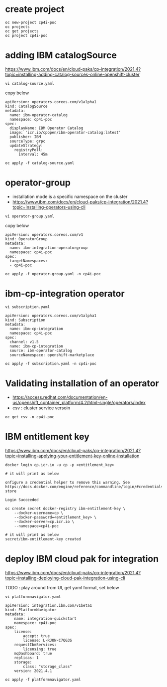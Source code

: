 # create project
```
oc new-project cp4i-poc
oc projects
oc get projects
oc project cp4i-poc

```

# adding IBM catalogSource
https://www.ibm.com/docs/en/cloud-paks/cp-integration/2021.4?topic=installing-adding-catalog-sources-online-openshift-cluster


```
vi catalog-source.yaml
```
copy below
```
apiVersion: operators.coreos.com/v1alpha1
kind: CatalogSource
metadata:
  name: ibm-operator-catalog
  namespace: cp4i-poc
spec:
  displayName: IBM Operator Catalog
  image: 'icr.io/cpopen/ibm-operator-catalog:latest'
  publisher: IBM
  sourceType: grpc
  updateStrategy:
    registryPoll:
      interval: 45m
```
```
oc apply -f catalog-source.yaml
```

# operator-group
- installation mode is a specific namespace on the cluster
- https://www.ibm.com/docs/en/cloud-paks/cp-integration/2021.4?topic=installing-operators-using-cli

```
vi operator-group.yaml
```
copy below
```
apiVersion: operators.coreos.com/v1
kind: OperatorGroup
metadata:
  name: ibm-integration-operatorgroup
  namespace: cp4i-poc
spec:
  targetNamespaces:
  - cp4i-poc
```
```
oc apply -f operator-group.yaml -n cp4i-poc
```

# ibm-cp-integration operator
```
vi subscription.yaml
```

```
apiVersion: operators.coreos.com/v1alpha1
kind: Subscription
metadata:
  name: ibm-cp-integration
  namespace: cp4i-poc
spec:
  channel: v1.5
  name: ibm-cp-integration
  source: ibm-operator-catalog
  sourceNamespace: openshift-marketplace
```

```
oc apply -f subscription.yaml -n cp4i-poc
```


# Validating installation of an operator
- https://access.redhat.com/documentation/en-us/openshift_container_platform/4.2/html-single/operators/index
- csv : cluster service versoin 

```
oc get csv -n cp4i-poc
```


# IBM entitlement key
https://www.ibm.com/docs/en/cloud-paks/cp-integration/2021.4?topic=installing-applying-your-entitlement-key-online-installation

```
docker login cp.icr.io -u cp -p <entitlement_key>
```
```
# it will print as below

onfigure a credential helper to remove this warning. See
https://docs.docker.com/engine/reference/commandline/login/#credentials-store

Login Succeeded
```

```
oc create secret docker-registry ibm-entitlement-key \
    --docker-username=cp \
    --docker-password=<entitlement_key> \
    --docker-server=cp.icr.io \
    --namespace=cp4i-poc
```

```
# it will print as below
secret/ibm-entitlement-key created
```

# deploy IBM cloud pak for integration
https://www.ibm.com/docs/en/cloud-paks/cp-integration/2021.4?topic=installing-deploying-cloud-pak-integration-using-cli

TODO : play around from UI, get yaml format, set below 

```
vi platformnavigator.yaml
```

```
apiVersion: integration.ibm.com/v1beta1
kind: PlatformNavigator
metadata:
    name: integration-quickstart
    namespace: cp4i-poc
spec:
    license:
        accept: true
        license: L-RJON-C7QG3S
    requestIbmServices:
        licensing: true
    mqDashboard: true
    replicas: 1
    storage:
        class: "storage_class"
    version: 2021.4.1
``` 


```
oc apply -f platformnavigator.yaml
```


